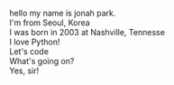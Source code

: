 hello my name is jonah park.  
I'm from Seoul, Korea  
I was born in 2003 at Nashville, Tennesse  
I love Python!  
Let's code  
What's going on?  
Yes, sir!  

